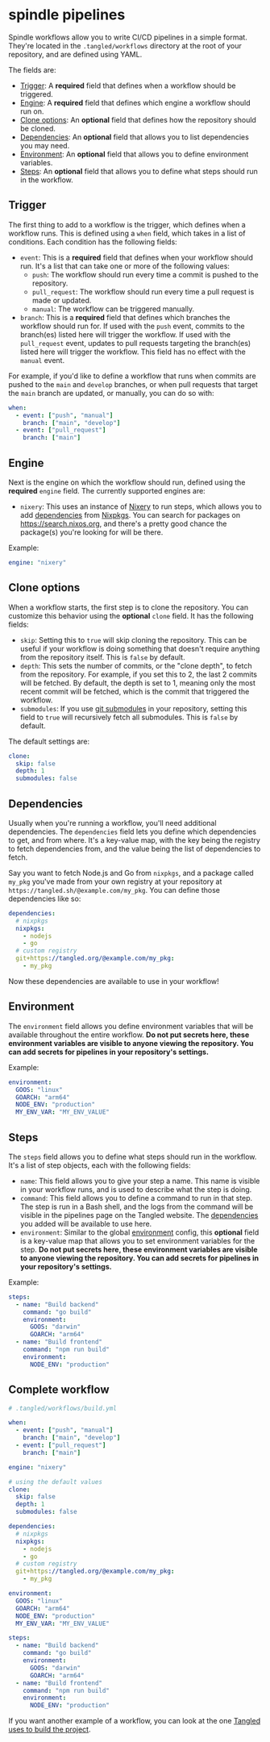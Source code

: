 # spindle pipelines

Spindle workflows allow you to write CI/CD pipelines in a simple format. They're located in the `.tangled/workflows` directory at the root of your repository, and are defined using YAML.

The fields are:

- [Trigger](#trigger): A **required** field that defines when a workflow should be triggered.
- [Engine](#engine): A **required** field that defines which engine a workflow should run on.
- [Clone options](#clone-options): An **optional** field that defines how the repository should be cloned.
- [Dependencies](#dependencies): An **optional** field that allows you to list dependencies you may need.
- [Environment](#environment): An **optional** field that allows you to define environment variables.
- [Steps](#steps): An **optional** field that allows you to define what steps should run in the workflow.

## Trigger

The first thing to add to a workflow is the trigger, which defines when a workflow runs. This is defined using a `when` field, which takes in a list of conditions. Each condition has the following fields:

- `event`: This is a **required** field that defines when your workflow should run. It's a list that can take one or more of the following values:
  - `push`: The workflow should run every time a commit is pushed to the repository.
  - `pull_request`: The workflow should run every time a pull request is made or updated.
  - `manual`: The workflow can be triggered manually.
- `branch`: This is a **required** field that defines which branches the workflow should run for. If used with the `push` event, commits to the branch(es) listed here will trigger the workflow. If used with the `pull_request` event, updates to pull requests targeting the branch(es) listed here will trigger the workflow. This field has no effect with the `manual` event.

For example, if you'd like to define a workflow that runs when commits are pushed to the `main` and `develop` branches, or when pull requests that target the `main` branch are updated, or manually, you can do so with:

```yaml
when:
  - event: ["push", "manual"]
    branch: ["main", "develop"]
  - event: ["pull_request"]
    branch: ["main"]
```

## Engine

Next is the engine on which the workflow should run, defined using the **required** `engine` field. The currently supported engines are:

- `nixery`: This uses an instance of [Nixery](https://nixery.dev) to run steps, which allows you to add [dependencies](#dependencies) from [Nixpkgs](https://github.com/NixOS/nixpkgs). You can search for packages on https://search.nixos.org, and there's a pretty good chance the package(s) you're looking for will be there.

Example:

```yaml
engine: "nixery"
```

## Clone options

When a workflow starts, the first step is to clone the repository. You can customize this behavior using the **optional** `clone` field. It has the following fields:

- `skip`: Setting this to `true` will skip cloning the repository. This can be useful if your workflow is doing something that doesn't require anything from the repository itself. This is `false` by default.
- `depth`: This sets the number of commits, or the "clone depth", to fetch from the repository. For example, if you set this to 2, the last 2 commits will be fetched. By default, the depth is set to 1, meaning only the most recent commit will be fetched, which is the commit that triggered the workflow.
- `submodules`: If you use [git submodules](https://git-scm.com/book/en/v2/Git-Tools-Submodules) in your repository, setting this field to `true` will recursively fetch all submodules. This is `false` by default.

The default settings are:

```yaml
clone:
  skip: false
  depth: 1
  submodules: false
```

## Dependencies

Usually when you're running a workflow, you'll need additional dependencies. The `dependencies` field lets you define which dependencies to get, and from where. It's a key-value map, with the key being the registry to fetch dependencies from, and the value being the list of dependencies to fetch.

Say you want to fetch Node.js and Go from `nixpkgs`, and a package called `my_pkg` you've made from your own registry at your repository at `https://tangled.sh/@example.com/my_pkg`. You can define those dependencies like so:

```yaml
dependencies:
  # nixpkgs
  nixpkgs:
    - nodejs
    - go
  # custom registry
  git+https://tangled.org/@example.com/my_pkg:
    - my_pkg
```

Now these dependencies are available to use in your workflow!

## Environment

The `environment` field allows you define environment variables that will be available throughout the entire workflow. **Do not put secrets here, these environment variables are visible to anyone viewing the repository. You can add secrets for pipelines in your repository's settings.**

Example:

```yaml
environment:
  GOOS: "linux"
  GOARCH: "arm64"
  NODE_ENV: "production"
  MY_ENV_VAR: "MY_ENV_VALUE"
```

## Steps

The `steps` field allows you to define what steps should run in the workflow. It's a list of step objects, each with the following fields:

- `name`: This field allows you to give your step a name. This name is visible in your workflow runs, and is used to describe what the step is doing.
- `command`: This field allows you to define a command to run in that step. The step is run in a Bash shell, and the logs from the command will be visible in the pipelines page on the Tangled website. The [dependencies](#dependencies) you added will be available to use here.
- `environment`: Similar to the global [environment](#environment) config, this **optional** field is a key-value map that allows you to set environment variables for the step. **Do not put secrets here, these environment variables are visible to anyone viewing the repository. You can add secrets for pipelines in your repository's settings.**

Example:

```yaml
steps:
  - name: "Build backend"
    command: "go build"
    environment:
      GOOS: "darwin"
      GOARCH: "arm64"
  - name: "Build frontend"
    command: "npm run build"
    environment:
      NODE_ENV: "production"
```

## Complete workflow

```yaml
# .tangled/workflows/build.yml

when:
  - event: ["push", "manual"]
    branch: ["main", "develop"]
  - event: ["pull_request"]
    branch: ["main"]

engine: "nixery"

# using the default values
clone:
  skip: false
  depth: 1
  submodules: false

dependencies:
  # nixpkgs
  nixpkgs:
    - nodejs
    - go
  # custom registry
  git+https://tangled.org/@example.com/my_pkg:
    - my_pkg

environment:
  GOOS: "linux"
  GOARCH: "arm64"
  NODE_ENV: "production"
  MY_ENV_VAR: "MY_ENV_VALUE"

steps:
  - name: "Build backend"
    command: "go build"
    environment:
      GOOS: "darwin"
      GOARCH: "arm64"
  - name: "Build frontend"
    command: "npm run build"
    environment:
      NODE_ENV: "production"
```

If you want another example of a workflow, you can look at the one [Tangled uses to build the project](https://tangled.sh/@tangled.sh/core/blob/master/.tangled/workflows/build.yml).
